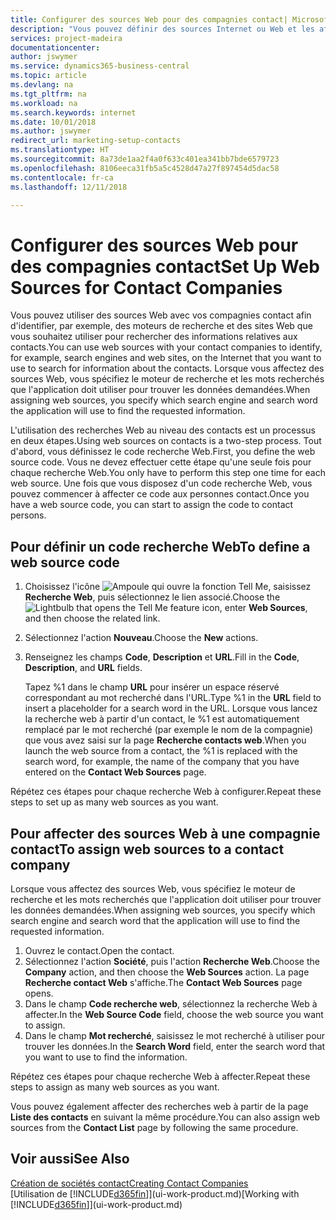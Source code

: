 ```yaml
---
title: Configurer des sources Web pour des compagnies contact| Microsoft Docs
description: "Vous pouvez définir des sources Internet ou Web et les affecter à une compagnie contact pour identifier la manière dont vous souhaitez rechercher des informations sur vos contacts."
services: project-madeira
documentationcenter: 
author: jswymer
ms.service: dynamics365-business-central
ms.topic: article
ms.devlang: na
ms.tgt_pltfrm: na
ms.workload: na
ms.search.keywords: internet
ms.date: 10/01/2018
ms.author: jswymer
redirect_url: marketing-setup-contacts
ms.translationtype: HT
ms.sourcegitcommit: 8a73de1aa2f4a0f633c401ea341bb7bde6579723
ms.openlocfilehash: 8106eeca31fb5a5c4528d47a27f897454d5dac58
ms.contentlocale: fr-ca
ms.lasthandoff: 12/11/2018

---
```

# <a name="set-up-web-sources-for-contact-companies"></a><span data-ttu-id="da58a-103">Configurer des sources Web pour des compagnies contact</span><span class="sxs-lookup"><span data-stu-id="da58a-103">Set Up Web Sources for Contact Companies</span></span>
<span data-ttu-id="da58a-104">Vous pouvez utiliser des sources Web avec vos compagnies contact afin d'identifier, par exemple, des moteurs de recherche et des sites Web que vous souhaitez utiliser pour rechercher des informations relatives aux contacts.</span><span class="sxs-lookup"><span data-stu-id="da58a-104">You can use web sources with your contact companies to identify, for example, search engines and web sites, on the Internet that you want to use to search for information about the contacts.</span></span> <span data-ttu-id="da58a-105">Lorsque vous affectez des sources Web, vous spécifiez le moteur de recherche et les mots recherchés que l'application doit utiliser pour trouver les données demandées.</span><span class="sxs-lookup"><span data-stu-id="da58a-105">When assigning web sources, you specify which search engine and search word the application will use to find the requested information.</span></span>

<span data-ttu-id="da58a-106">L'utilisation des recherches Web au niveau des contacts est un processus en deux étapes.</span><span class="sxs-lookup"><span data-stu-id="da58a-106">Using web sources on contacts is a two-step process.</span></span> <span data-ttu-id="da58a-107">Tout d'abord, vous définissez le code recherche Web.</span><span class="sxs-lookup"><span data-stu-id="da58a-107">First, you define the web source code.</span></span> <span data-ttu-id="da58a-108">Vous ne devez effectuer cette étape qu'une seule fois pour chaque recherche Web.</span><span class="sxs-lookup"><span data-stu-id="da58a-108">You only have to perform this step one time for each web source.</span></span> <span data-ttu-id="da58a-109">Une fois que vous disposez d'un code recherche Web, vous pouvez commencer à affecter ce code aux personnes contact.</span><span class="sxs-lookup"><span data-stu-id="da58a-109">Once you have a web source code, you can start to assign the code to contact persons.</span></span>

## <a name="to-define-a-web-source-code"></a><span data-ttu-id="da58a-110">Pour définir un code recherche Web</span><span class="sxs-lookup"><span data-stu-id="da58a-110">To define a web source code</span></span>
1. <span data-ttu-id="da58a-111">Choisissez l'icône ![Ampoule qui ouvre la fonction Tell Me](media/ui-search/search_small.png "Dites-moi ce que vous voulez faire"), saisissez **Recherche Web**, puis sélectionnez le lien associé.</span><span class="sxs-lookup"><span data-stu-id="da58a-111">Choose the ![Lightbulb that opens the Tell Me feature](media/ui-search/search_small.png "Tell me what you want to do") icon, enter **Web Sources**, and then choose the related link.</span></span>
2. <span data-ttu-id="da58a-112">Sélectionnez l'action **Nouveau**.</span><span class="sxs-lookup"><span data-stu-id="da58a-112">Choose the **New** actions.</span></span>
3. <span data-ttu-id="da58a-113">Renseignez les champs **Code**, **Description** et **URL**.</span><span class="sxs-lookup"><span data-stu-id="da58a-113">Fill in the **Code**, **Description**, and **URL** fields.</span></span>

    <span data-ttu-id="da58a-114">Tapez %1 dans le champ **URL** pour insérer un espace réservé correspondant au mot recherché dans l'URL.</span><span class="sxs-lookup"><span data-stu-id="da58a-114">Type %1 in the **URL** field to insert a placeholder for a search word in the URL.</span></span> <span data-ttu-id="da58a-115">Lorsque vous lancez la recherche web à partir d'un contact, le %1 est automatiquement remplacé par le mot recherché (par exemple le nom de la compagnie) que vous avez saisi sur la page **Recherche contacts web**.</span><span class="sxs-lookup"><span data-stu-id="da58a-115">When you launch the web source from a contact, the %1 is replaced with the search word, for example, the name of the company that you have entered on the **Contact Web Sources** page.</span></span>

<span data-ttu-id="da58a-116">Répétez ces étapes pour chaque recherche Web à configurer.</span><span class="sxs-lookup"><span data-stu-id="da58a-116">Repeat these steps to set up as many web sources as you want.</span></span>

## <a name="to-assign-web-sources-to-a-contact-company"></a><span data-ttu-id="da58a-117">Pour affecter des sources Web à une compagnie contact</span><span class="sxs-lookup"><span data-stu-id="da58a-117">To assign web sources to a contact company</span></span>
<span data-ttu-id="da58a-118">Lorsque vous affectez des sources Web, vous spécifiez le moteur de recherche et les mots recherchés que l'application doit utiliser pour trouver les données demandées.</span><span class="sxs-lookup"><span data-stu-id="da58a-118">When assigning web sources, you specify which search engine and search word that the application will use to find the requested information.</span></span>

1. <span data-ttu-id="da58a-119">Ouvrez le contact.</span><span class="sxs-lookup"><span data-stu-id="da58a-119">Open the contact.</span></span>
2. <span data-ttu-id="da58a-120">Sélectionnez l'action **Société**, puis l'action **Recherche Web**.</span><span class="sxs-lookup"><span data-stu-id="da58a-120">Choose the **Company** action, and then choose the **Web Sources** action.</span></span> <span data-ttu-id="da58a-121">La page **Recherche contact Web** s'affiche.</span><span class="sxs-lookup"><span data-stu-id="da58a-121">The **Contact Web Sources** page opens.</span></span>
3. <span data-ttu-id="da58a-122">Dans le champ **Code recherche web**, sélectionnez la recherche Web à affecter.</span><span class="sxs-lookup"><span data-stu-id="da58a-122">In the **Web Source Code** field, choose the web source you want to assign.</span></span>
4. <span data-ttu-id="da58a-123">Dans le champ **Mot recherché**, saisissez le mot recherché à utiliser pour trouver les données.</span><span class="sxs-lookup"><span data-stu-id="da58a-123">In the **Search Word** field, enter the search word that you want to use to find the information.</span></span>

<span data-ttu-id="da58a-124">Répétez ces étapes pour chaque recherche Web à affecter.</span><span class="sxs-lookup"><span data-stu-id="da58a-124">Repeat these steps to assign as many web sources as you want.</span></span>

<span data-ttu-id="da58a-125">Vous pouvez également affecter des recherches web à partir de la page **Liste des contacts** en suivant la même procédure.</span><span class="sxs-lookup"><span data-stu-id="da58a-125">You can also assign web sources from the **Contact List** page by following the same procedure.</span></span>

## <a name="see-also"></a><span data-ttu-id="da58a-126">Voir aussi</span><span class="sxs-lookup"><span data-stu-id="da58a-126">See Also</span></span>
[<span data-ttu-id="da58a-127">Création de sociétés contact</span><span class="sxs-lookup"><span data-stu-id="da58a-127">Creating Contact Companies</span></span>](marketing-create-contact-companies.md)  
<span data-ttu-id="da58a-128">[Utilisation de [!INCLUDE[d365fin](includes/d365fin_md.md)]](ui-work-product.md)</span><span class="sxs-lookup"><span data-stu-id="da58a-128">[Working with [!INCLUDE[d365fin](includes/d365fin_md.md)]](ui-work-product.md)</span></span>

